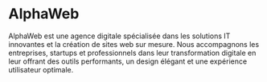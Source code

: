 # AlphaWeb
AlphaWeb est une agence digitale spécialisée dans les solutions IT innovantes et la création de sites web sur mesure. Nous accompagnons les entreprises, startups et professionnels dans leur transformation digitale en leur offrant des outils performants, un design élégant et une expérience utilisateur optimale.
